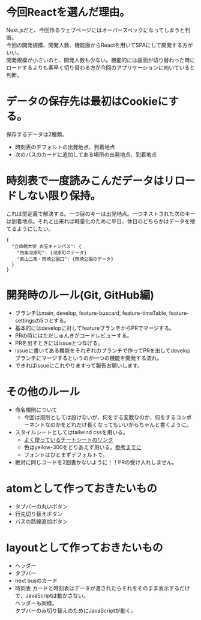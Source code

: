 # 今回Reactを選んだ理由。
Next.jsだと、今回作るウェブページにはオーバースペックになってしまうと判断。  
今回の開発規模、開発人数、機能面からReactを用いてSPAにして開発する方がいい。  
開発規模が小さいのと、開発人数も少ない。機能的には画面が切り替わった時にロードするよりも素早く切り替わる方が今回のアプリケーションに向いていると判断。  

# データの保存先は最初はCookieにする。
保存するデータは2種類。
- 時刻表のデフォルトの出発地点、到着地点  
- 次のバスのカードに追加してある場所の出発地点、到着地点  

# 時刻表で一度読みこんだデータはリロードしない限り保持。
これは型定義で解決する。一つ目のキーは出発地点。一つネストされた次のキーは到着地点。それと出来れば軽量化のために平日、休日のどちらかはデータを捨てるようにしたい。  
```
{
  "立命館大学 衣笠キャンパス": {
    "四条河原町": {河原町のデータ}
    "東山二条・岡崎公園口": {岡崎公園のデータ}
  }
}
```

# 開発時のルール(Git, GitHub編)
- ブランチはmain, develop, feature-buscard, feature-timeTable, feature-settingsの5つとする。
- 基本的にはdevelopに対してfeatureブランチからPRでマージする。
- PRの時にはただしゅんきがコードレビューする。
- PRを出すときにはissueとつなげる。
- issueに書いてある機能をそれぞれのブランチで作ってPRを出してdevelopブランチにマージするというのが一つの機能を開発する流れ。
- できればissueにこれやりますって報告お願いします。

# その他のルール
- 命名規則について
  - 今回は規則としては設けないが、何をする変数なのか、何をするコンポーネントなのかをどれだけ長くなってもいいからちゃんと書くように。
- スタイルシートとしてはtailwind cssを用いる。 
  - [よく使っているチートシートのリンク](https://nerdcave.com/tailwind-cheat-sheet)
  - 色はyellow-300をとりあえず用いる。[参考までに](https://tailwindcss.com/docs/customizing-colors)
  - フォントはひとまずデフォルトで。
- 絶対に同じコードを2回書かないように！！PRの受け入れしません。
  
 # atomとして作っておきたいもの
 - タブバーの丸いボタン
 - 行先切り替えボタン
 - バスの路線追加ボタン
 # layoutとして作っておきたいもの
 - ヘッダー
 - タブバー
 - next busのカード
 - 時刻表
 カードと時刻表はデータが渡されたらそれをそのまま表示するだけで、JavaScriptは動かさない。  
 ヘッダーも同様。  
 タブバーのみ切り替えのためにJavaScriptが動く。  
